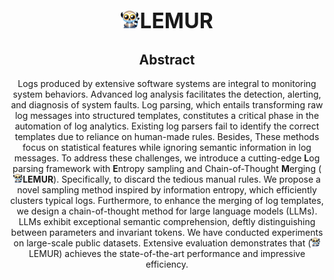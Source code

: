 <div align= "center">
    <div align= "center">
    <h1><img src="./assets/Lemur-emo.png" width="6%"><span style="font-weight: bold; font-size: larger;">LEMUR</span></h1>
</div>

## Abstract
Logs produced by extensive software systems are integral to monitoring system behaviors. Advanced log analysis facilitates the detection, alerting, and diagnosis of system faults. Log parsing, which entails transforming raw log messages into structured templates, constitutes a critical phase in the automation of log analytics. Existing log parsers fail to identify the correct templates due to reliance on human-made rules. Besides, These methods focus on statistical features while ignoring semantic information in log messages. 
To address these challenges, we introduce a cutting-edge **L**og parsing framework with **E**ntropy sampling and Chain-of-Thought **M**erging (<img src="./assets/Lemur-emo.png" width="3%">**LEMUR**). Specifically, to discard the tedious manual rules. We propose a novel sampling method inspired by information entropy, which efficiently clusters typical logs. Furthermore, to enhance the merging of log templates, we design a chain-of-thought method for large language models (LLMs). LLMs exhibit exceptional semantic comprehension, deftly distinguishing between parameters and invariant tokens. We have conducted experiments on large-scale public datasets. Extensive evaluation
demonstrates that (<img src="./assets/Lemur-emo.png" width="3%">LEMUR)
achieves the state-of-the-art performance and impressive efficiency.
